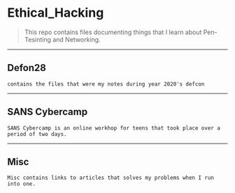 # Ethical_Hacking
> This repo contains files documenting things that I learn about Pen-Tesinting and Networking.

----


## Defon28 

    contains the files that were my notes during year 2020's defcon
----
## SANS Cybercamp 

    SANS Cybercamp is an online workhop for teens that took place over a period of two days.
----
## Misc 
    Misc contains links to articles that solves my problems when I run into one.